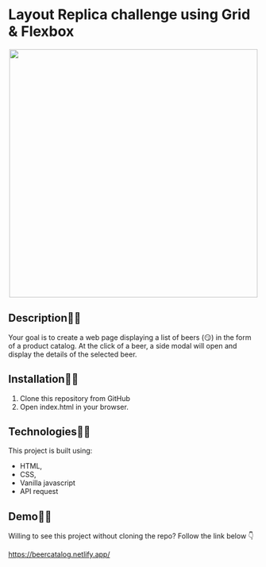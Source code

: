 # Layout Replica challenge using Grid & Flexbox
<p align="center">
  <img width="500" src="../images/beerMenuAnimationb.gif"/>
</p>

## Description:woman_teacher:
Your goal is to create a web page displaying a list of beers (😏) in the form of a product catalog. At the click of a beer, a side modal will open and display the details of the selected beer.

## Installation:man_mechanic:
1. Clone this repository from GitHub
2. Open index.html in your browser.

## Technologies:man_technologist:
This project is built using:
- HTML,
- CSS,
- Vanilla javascript
- API request

## Demo:dancing_men:
Willing to see this project without cloning the repo? Follow the link below :point_down: 

https://beercatalog.netlify.app/






